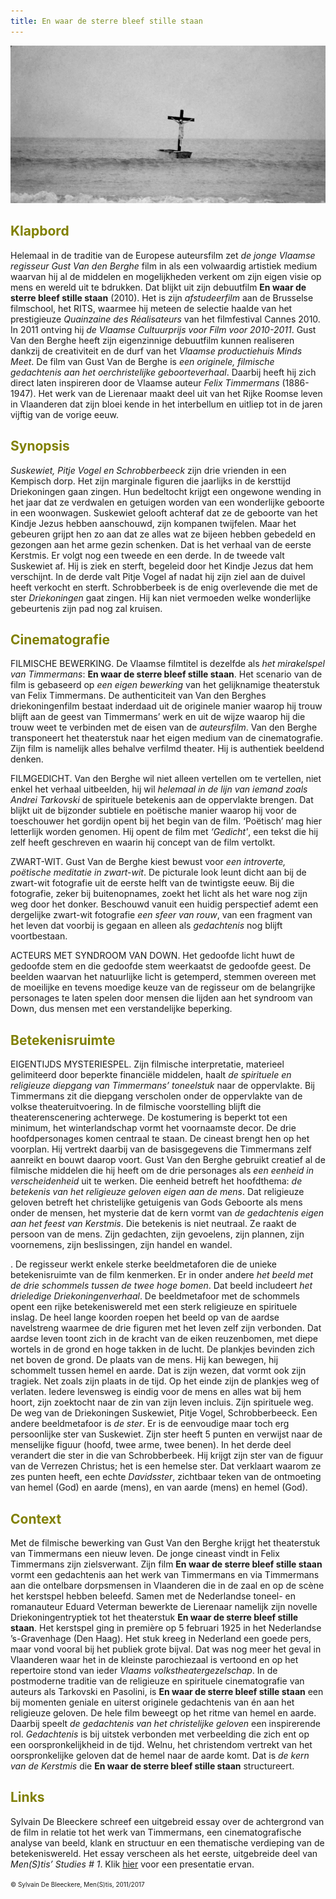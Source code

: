```yaml
---
title: En waar de sterre bleef stille staan
---
```


<center> 
<img src="kruisboot 300.jpg" >
</center>
<a name="KLA"></a>

## <font color="#808000">**Klapbord**</font>

Helemaal in de traditie van de Europese auteursfilm zet _de jonge Vlaamse regisseur Gust Van den Berghe_ film in als een volwaardig artistiek medium waarvan hij al de middelen en mogelijkheden verkent om zijn eigen visie op mens en wereld uit te bdrukken. Dat blijkt uit zijn debuutfilm **En waar de sterre bleef stille staan** (2010). Het is zijn _afstudeerfilm_ aan de Brusselse filmschool, het RITS, waarmee hij meteen de selectie haalde van het prestigieuze _Quainzaine des Réalisateurs_ van het filmfestival Cannes 2010. In 2011 ontving hij _de Vlaamse Cultuurprijs voor Film voor 2010-2011_. Gust Van den Berghe heeft zijn eigenzinnige debuutfilm kunnen realiseren dankzij de creativiteit en de durf van het _Vlaamse productiehuis Minds Meet_. De film van Gust Van de Berghe is _een originele, filmische gedachtenis aan het oerchristelijke geboorteverhaal_. Daarbij heeft hij zich direct laten inspireren door de Vlaamse auteur _Felix Timmermans_ (1886-1947). Het werk van de Lierenaar maakt deel uit van het Rijke Roomse leven in Vlaanderen dat zijn bloei kende in het interbellum en uitliep tot in de jaren vijftig van de vorige eeuw.

<a name="SYN"></a>

## <font color="#808000">**Synopsis**</font>

_Suskewiet, Pitje Vogel en Schrobberbeeck_ zijn drie vrienden in een Kempisch dorp. Het zijn marginale figuren die jaarlijks in de kersttijd Driekoningen gaan zingen. Hun bedeltocht krijgt een ongewone wending in het jaar dat ze verdwalen en getuigen worden van een wonderlijke geboorte in een woonwagen. Suskewiet gelooft achteraf dat ze de geboorte van het Kindje Jezus hebben aanschouwd, zijn kompanen twijfelen. Maar het gebeuren grijpt hen zo aan dat ze alles wat ze bijeen hebben gebedeld en gezongen aan het arme gezin schenken. Dat is het verhaal van de eerste Kerstmis. Er volgt nog een tweede en een derde. In de tweede valt Suskewiet af. Hij is ziek en sterft, begeleid door het Kindje Jezus dat hem verschijnt. In de derde valt Pitje Vogel af nadat hij zijn ziel aan de duivel heeft verkocht en sterft. Schrobberbeek is de enig overlevende die met de ster _Driekoningen_ gaat zingen. Hij kan niet vermoeden welke wonderlijke gebeurtenis zijn pad nog zal kruisen.

<a name="CIN"></a>

## <font color="#808000">**Cinematografie**</font>

<span class="menstis">FILMISCHE BEWERKING</span>. De Vlaamse filmtitel is dezelfde als _het mirakelspel van Timmermans_: **En waar de sterre bleef stille staan**. Het scenario van de film is gebaseerd op _een eigen bewerking_ van het gelijknamige theaterstuk van Felix Timmermans. De authenticiteit van Van den Berghes driekoningenfilm bestaat inderdaad uit de originele manier waarop hij trouw blijft aan de geest van Timmermans’ werk en uit de wijze waarop hij die trouw weet te verbinden met de eisen van de _auteursfilm_. Van den Berghe transponeert het theaterstuk naar het eigen medium van de cinematografie. Zijn film is namelijk alles behalve verfilmd theater. Hij is authentiek beeldend denken.

<span class="menstis">FILMGEDICHT</span>. Van den Berghe wil niet alleen vertellen om te vertellen, niet enkel het verhaal uitbeelden, hij wil _helemaal in de lijn van iemand zoals Andrei Tarkovski_ de spirituele betekenis aan de oppervlakte brengen. Dat blijkt uit de bijzonder subtiele en poëtische manier waarop hij voor de toeschouwer het gordijn opent bij het begin van de film. ‘Poëtisch’ mag hier letterlijk worden genomen. Hij opent de film met _‘Gedicht'_, een tekst die hij zelf heeft geschreven en waarin hij concept van de film vertolkt.

<span class="menstis">ZWART-WIT</span>. Gust Van de Berghe kiest bewust voor _een introverte, poëtische meditatie in zwart-wit_. De picturale look leunt dicht aan bij de zwart-wit fotografie uit de eerste helft van de twintigste eeuw. Bij die fotografie, zeker bij buitenopnames, zoekt het licht als het ware nog zijn weg door het donker. Beschouwd vanuit een huidig perspectief ademt een dergelijke zwart-wit fotografie _een sfeer van rouw_, van een fragment van het leven dat voorbij is gegaan en alleen als _gedachtenis_ nog blijft voortbestaan.

<span class="menstis">ACTEURS MET SYNDROOM VAN DOWN</span>. Het gedoofde licht huwt de gedoofde stem en die gedoofde stem weerkaatst de gedoofde geest. De beelden waarvan het natuurlijke licht is getemperd, stemmen overeen met de moeilijke en tevens moedige keuze van de regisseur om de belangrijke personages te laten spelen door mensen die lijden aan het syndroom van Down, dus mensen met een verstandelijke beperking.

<a name="BET"></a>

## <font color="#808000">**Betekenisruimte**</font>

<span class="menstis">EIGENTIJDS MYSTERIESPEL</span>. Zijn filmische interpretatie, materieel gelimiteerd door beperkte financiële middelen, haalt _de spirituele en religieuze diepgang van Timmermans’ toneelstuk_ naar de oppervlakte. Bij Timmermans zit die diepgang verscholen onder de oppervlakte van de volkse theateruitvoering. In de filmische voorstelling blijft die theaterenscenering achterwege. De kostumering is beperkt tot een minimum, het winterlandschap vormt het voornaamste decor. De drie hoofdpersonages komen centraal te staan. De cineast brengt hen op het voorplan. Hij vertrekt daarbij van de basisgegevens die Timmermans zelf aanreikt en bouwt daarop voort. Gust Van den Berghe gebruikt creatief al de filmische middelen die hij heeft om de drie personages als _een eenheid in verscheidenheid_ uit te werken. Die eenheid betreft het hoofdthema: _de betekenis van het religieuze geloven eigen aan de mens_. Dat religieuze geloven betreft het christelijke getuigenis van Gods Geboorte als mens onder de mensen, het mysterie dat de kern vormt van _de gedachtenis eigen aan het feest van Kerstmis_. Die betekenis is niet neutraal. Ze raakt de persoon van de mens. Zijn gedachten, zijn gevoelens, zijn plannen, zijn voornemens, zijn beslissingen, zijn handel en wandel.

. De regisseur werkt enkele sterke beeldmetaforen die de unieke betekenisruimte van de film kenmerken. Er in onder andere _het beeld met de drie schommels tussen de twee hoge bomen_. Dat beeld includeert _het drieledige Driekoningenverhaal_. De beeldmetafoor met de schommels opent een rijke betekeniswereld met een sterk religieuze en spirituele inslag. De heel lange koorden roepen het beeld op van de aardse navelstreng waarmee de drie figuren met het leven zelf zijn verbonden. Dat aardse leven toont zich in de kracht van de eiken reuzenbomen, met diepe wortels in de grond en hoge takken in de lucht. De plankjes bevinden zich net boven de grond. De plaats van de mens. Hij kan bewegen, hij schommelt tussen hemel en aarde. Dat is zijn wezen, dat vormt ook zijn tragiek. Net zoals zijn plaats in de tijd. Op het einde zijn de plankjes weg of verlaten. Iedere levensweg is eindig voor de mens en alles wat bij hem hoort, zijn zoektocht naar de zin van zijn leven incluis. Zijn spirituele weg. De weg van de Driekoningen Suskewiet, Pitje Vogel, Schrobberbeeck. Een andere beeldmetafoor is _de ster_. Er is de eenvoudige maar toch erg persoonlijke ster van Suskewiet. Zijn ster heeft 5 punten en verwijst naar de menselijke figuur (hoofd, twee arme, twee benen). In het derde deel verandert die ster in die van Schrobberbeek. Hij krijgt zijn ster van de figuur van de Verrezen Christus; het is een hemelse ster. Dat verklaart waarom ze zes punten heeft, een echte _Davidsster_, zichtbaar teken van de ontmoeting van hemel (God) en aarde (mens), en van aarde (mens) en hemel (God).

<a name="CON"></a>

## <font color="#808000">**Context**</font>

Met de filmische bewerking van Gust Van den Berghe krijgt het theaterstuk van Timmermans een nieuw leven. De jonge cineast vindt in Felix Timmermans zijn zielsverwant. Zijn film **En waar de sterre bleef stille staan** vormt een gedachtenis aan het werk van Timmermans en via Timmermans aan die ontelbare dorpsmensen in Vlaanderen die in de zaal en op de scène het kerstspel hebben beleefd. Samen met de Nederlandse toneel- en romanauteur Eduard Veterman bewerkte de Lierenaar namelijk zijn novelle Driekoningentryptiek tot het theaterstuk **En waar de sterre bleef stille staan**. Het kerstspel ging in première op 5 februari 1925 in het Nederlandse ’s-Gravenhage (Den Haag). Het stuk kreeg in Nederland een goede pers, maar vond vooral bij het publiek grote bijval. Dat was nog meer het geval in Vlaanderen waar het in de kleinste parochiezaal is vertoond en op het repertoire stond van  ieder _Vlaams volkstheatergezelschap_. In de postmoderne traditie van de religieuze en spirituele cinematografie van auteurs als Tarkovski en Pasolini, is  **En waar de sterre bleef stille staan** een bij momenten geniale en uiterst originele gedachtenis van én aan het religieuze geloven. De hele film beweegt op het ritme van hemel en aarde. Daarbij speelt _de gedachtenis van het christelijke geloven_ een inspirerende rol. _Gedachtenis_ is bij uitstek verbonden met verbeelding die zich ent op een oorspronkelijkheid in de tijd. Welnu, het christendom vertrekt van het oorspronkelijke geloven dat de hemel naar de aarde komt. Dat is _de kern van de Kerstmis_ die **En waar de sterre bleef stille staan** structureert.

<a name="LIN"></a>

## <font color="#808000">**Links**</font>

Sylvain De Bleeckere schreef een uitgebreid essay over de achtergrond van de film in relatie tot het werk van Timmermans, een cinematografische analyse van beeld, klank en structuur en een thematische verdieping van de betekeniswereld. Het essay verscheen als het eerste, uitgebreide deel van _Men(S)tis’ Studies # 1_. Klik [hier](http://www.menstis.be/blog/) voor een presentatie ervan.

<font size="-2">© Sylvain De Bleeckere, Men(S)tis, 2011/2017</font>
